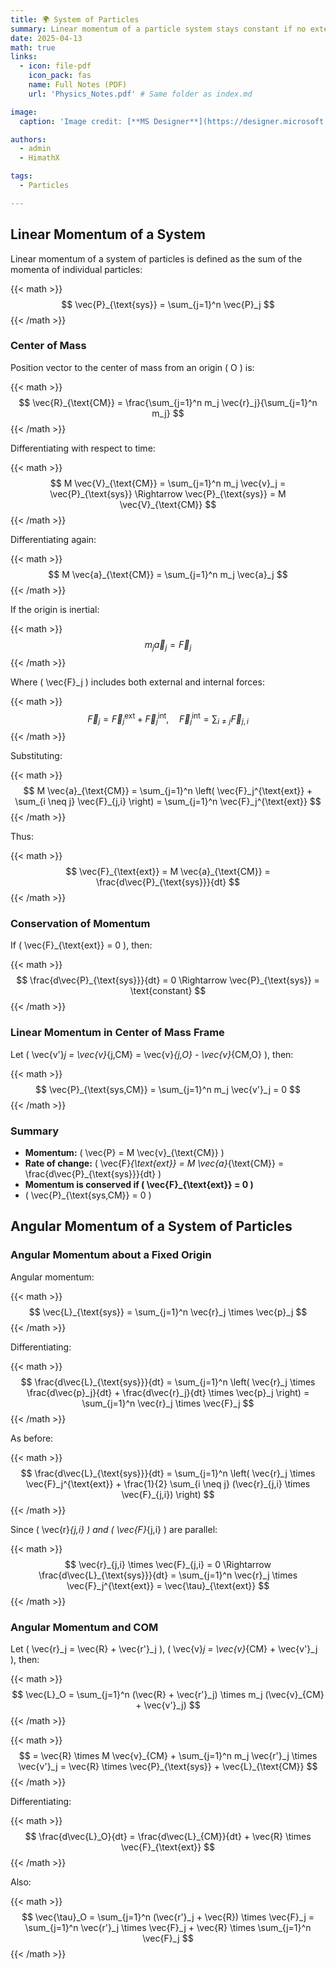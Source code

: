 ```yaml
---
title: 🌍 System of Particles
summary: Linear momentum of a particle system stays constant if no external force acts. In the center of mass frame, total momentum is zero. Angular momentum changes due to external torque and can also be considered about the center of mass.
date: 2025-04-13
math: true
links:
  - icon: file-pdf
    icon_pack: fas
    name: Full Notes (PDF)
    url: 'Physics_Notes.pdf' # Same folder as index.md

image:
  caption: 'Image credit: [**MS Designer**](https://designer.microsoft.com/)'

authors:
  - admin
  - HimathX

tags:
  - Particles

---
```


## Linear Momentum of a System

Linear momentum of a system of particles is defined as the sum of the momenta of individual particles:

{{< math >}}
$$
\vec{P}_{\text{sys}} = \sum_{j=1}^n \vec{P}_j
$$
{{< /math >}}

### Center of Mass
Position vector to the center of mass from an origin \( O \) is:

{{< math >}}
$$
\vec{R}_{\text{CM}} = \frac{\sum_{j=1}^n m_j \vec{r}_j}{\sum_{j=1}^n m_j}
$$
{{< /math >}}

Differentiating with respect to time:

{{< math >}}
$$
M \vec{V}_{\text{CM}} = \sum_{j=1}^n m_j \vec{v}_j = \vec{P}_{\text{sys}} \Rightarrow \vec{P}_{\text{sys}} = M \vec{V}_{\text{CM}}
$$
{{< /math >}}

Differentiating again:

{{< math >}}
$$
M \vec{a}_{\text{CM}} = \sum_{j=1}^n m_j \vec{a}_j
$$
{{< /math >}}

If the origin is inertial:

{{< math >}}
$$
m_j \vec{a}_j = \vec{F}_j
$$
{{< /math >}}

Where \( \vec{F}_j \) includes both external and internal forces:

{{< math >}}
$$
\vec{F}_j = \vec{F}_j^{\text{ext}} + \vec{F}_j^{\text{int}}, \quad \vec{F}_j^{\text{int}} = \sum_{i \neq j} \vec{F}_{j,i}
$$
{{< /math >}}

Substituting:

{{< math >}}
$$
M \vec{a}_{\text{CM}} = \sum_{j=1}^n \left( \vec{F}_j^{\text{ext}} + \sum_{i \neq j} \vec{F}_{j,i} \right) = \sum_{j=1}^n \vec{F}_j^{\text{ext}}
$$
{{< /math >}}

Thus:

{{< math >}}
$$
\vec{F}_{\text{ext}} = M \vec{a}_{\text{CM}} = \frac{d\vec{P}_{\text{sys}}}{dt}
$$
{{< /math >}}

### Conservation of Momentum
If \( \vec{F}_{\text{ext}} = 0 \), then:

{{< math >}}
$$
\frac{d\vec{P}_{\text{sys}}}{dt} = 0 \Rightarrow \vec{P}_{\text{sys}} = \text{constant}
$$
{{< /math >}}

### Linear Momentum in Center of Mass Frame
Let \( \vec{v'}_j = \vec{v}_{j,CM} = \vec{v}_{j,O} - \vec{v}_{CM,O} \), then:

{{< math >}}
$$
\vec{P}_{\text{sys,CM}} = \sum_{j=1}^n m_j \vec{v'}_j = 0
$$
{{< /math >}}

### Summary
- **Momentum:** \( \vec{P} = M \vec{v}_{\text{CM}} \)
- **Rate of change:** \( \vec{F}_{\text{ext}} = M \vec{a}_{\text{CM}} = \frac{d\vec{P}_{\text{sys}}}{dt} \)
- **Momentum is conserved if \( \vec{F}_{\text{ext}} = 0 \)**
- \( \vec{P}_{\text{sys,CM}} = 0 \)

## Angular Momentum of a System of Particles

### Angular Momentum about a Fixed Origin
Angular momentum:

{{< math >}}
$$
\vec{L}_{\text{sys}} = \sum_{j=1}^n \vec{r}_j \times \vec{p}_j
$$
{{< /math >}}

Differentiating:

{{< math >}}
$$
\frac{d\vec{L}_{\text{sys}}}{dt} = \sum_{j=1}^n \left( \vec{r}_j \times \frac{d\vec{p}_j}{dt} + \frac{d\vec{r}_j}{dt} \times \vec{p}_j \right) = \sum_{j=1}^n \vec{r}_j \times \vec{F}_j
$$
{{< /math >}}

As before:

{{< math >}}
$$
\frac{d\vec{L}_{\text{sys}}}{dt} = \sum_{j=1}^n \left( \vec{r}_j \times \vec{F}_j^{\text{ext}} + \frac{1}{2} \sum_{i \neq j} (\vec{r}_{j,i} \times \vec{F}_{j,i}) \right)
$$
{{< /math >}}

Since \( \vec{r}_{j,i} \) and \( \vec{F}_{j,i} \) are parallel:

{{< math >}}
$$
\vec{r}_{j,i} \times \vec{F}_{j,i} = 0 \Rightarrow \frac{d\vec{L}_{\text{sys}}}{dt} = \sum_{j=1}^n \vec{r}_j \times \vec{F}_j^{\text{ext}} = \vec{\tau}_{\text{ext}}
$$
{{< /math >}}

### Angular Momentum and COM
Let \( \vec{r}_j = \vec{R} + \vec{r'}_j \), \( \vec{v}_j = \vec{v}_{CM} + \vec{v'}_j \), then:

{{< math >}}
$$
\vec{L}_O = \sum_{j=1}^n (\vec{R} + \vec{r'}_j) \times m_j (\vec{v}_{CM} + \vec{v'}_j)
$$
{{< /math >}}

{{< math >}}
$$
= \vec{R} \times M \vec{v}_{CM} + \sum_{j=1}^n m_j \vec{r'}_j \times \vec{v'}_j = \vec{R} \times \vec{P}_{\text{sys}} + \vec{L}_{\text{CM}}
$$
{{< /math >}}

Differentiating:

{{< math >}}
$$
\frac{d\vec{L}_O}{dt} = \frac{d\vec{L}_{CM}}{dt} + \vec{R} \times \vec{F}_{\text{ext}}
$$
{{< /math >}}

Also:

{{< math >}}
$$
\vec{\tau}_O = \sum_{j=1}^n (\vec{r'}_j + \vec{R}) \times \vec{F}_j = \sum_{j=1}^n \vec{r'}_j \times \vec{F}_j + \vec{R} \times \sum_{j=1}^n \vec{F}_j
$$
{{< /math >}}

